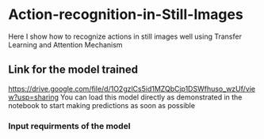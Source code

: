 # Action-recognition-in-Still-Images
Here I show how to recognize actions in still images well using Transfer Learning and Attention Mechanism

## Link for the model trained 
https://drive.google.com/file/d/1O2gzlCs5id1MZQbCjp1DSWfhuso_wzUf/view?usp=sharing
You can load this model directly as demonstrated in the notebook to start making predictions as soon as possible
<h3>Input requirments of the model</h3>
<list>

